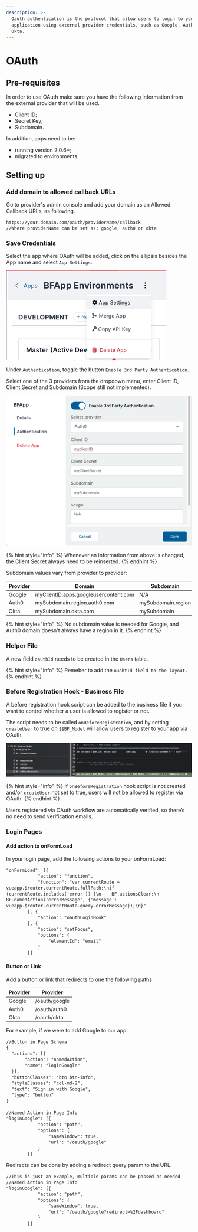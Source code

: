 ```yaml
---
description: >-
  Oauth authentication is the protocol that allow users to login to your
  application using external provider credentials, such as Google, Auth0 or
  Okta.
---
```


# OAuth

## Pre-requisites

In order to use OAuth make sure you have the following information from the external provider that will be used.

* Client ID;
* Secret Key;
* Subdomain.

In addition, apps need to be:

* running version 2.0.6+;
* migrated to environments.

## Setting up

### Add domain to allowed callback URLs

Go to provider's admin console and add your domain as an Allowed Callback URLs, as following.

```
https://your.domain.com/oauth/providerName/callback
//Where providerName can be set as: google, auth0 or okta
```

### Save Credentials

Select the app where OAuth will be added, click on the ellipsis besides the App name and select `App Settings`.

![](<../../.gitbook/assets/image (4).png>)

Under `Authentication`, toggle the button `Enable 3rd Party Authentication`.

Select one of the 3 providers from the dropdown menu, enter Client ID, Client Secret and Subdomain (Scope still not implemented).

![](<../../.gitbook/assets/image (2).png>)

{% hint style="info" %}
Whenever an information from above is changed, the Client Secret always need to be reinserted.
{% endhint %}

Subdomain values vary from provider to provider:

| Provider | Domain                                | Subdomain          |
| -------- | ------------------------------------- | ------------------ |
| Google   | myClientID.apps.googleusercontent.com | N/A                |
| Auth0    | mySubdomain.region.auth0.com          | mySubdomain.region |
| Okta     | mySubdomain.okta.com                  | mySubdomain        |

{% hint style="info" %}
No subdomain value is needed for Google, and Auth0 domain doesn't always have a region in it.
{% endhint %}

### Helper File

A new field `oauthId` needs to be created in the `Users` table.

{% hint style="info" %}
Remeber to add the `ouahtId field to the layout.`
{% endhint %}

### Before Registration Hook - Business File

A before registration hook script can be added to the business file if you want  to control whether a user is allowed to register or not.

The script needs to be called `onBeforeRegistration`, and by setting `createUser` to true on `$$BF_Model` will allow users to register to your app via OAuth.

![](<../../.gitbook/assets/image (5).png>)

{% hint style="info" %}
If `onBeforeRegistration` hook script is not created and/or `createUser` not set to true, users will not be allowed to register via OAuth.
{% endhint %}

Users registered via OAuth workflow are automatically verified, so there’s no need to send verification emails.

### Login Pages

#### Add action to onFormLoad

In your login page, add the following actions to your onFormLoad:

```
"onFormLoad": [{
            "action": "function",
            "function": "var currentRoute = vueapp.$router.currentRoute.fullPath;\nif (currentRoute.includes('error')) {\n    BF.actionsClear;\n    BF.namedAction('errorMessage', {'message': vueapp.$router.currentRoute.query.errorMessage});\n}"
        }, {
            "action": "oauthLoginHook"
        }, {
            "action": "setFocus",
            "options": {
                "elementId": "email"
            }
        }]
```

#### Button or Link

Add a button or link that redirects to one the following paths

| Provider | Provider      |
| -------- | ------------- |
| Google   | /oauth/google |
| Auth0    | /oauth/auth0  |
| Okta     | /oauth/okta   |

For example, if we were to add  Google to our app:

```
//Button in Page Schema
{
  "actions": [{
       "action": "namedAction",
       "name": "loginGoogle"
  }],
  "buttonClasses": "btn btn-info",
  "styleClasses": "col-md-2",
  "text": "Sign in with Google",
  "type": "button"
}

//Named Action in Page Info
"loginGoogle": [{
            "action": "path",
            "options": {
                "sameWindow": true,
                "url": "/oauth/google"
            }
        }]
```

Redirects can be done by adding a redirect query param to the URL.

```
//This is just an example, multiple params can be passed as needed
//Named Action in Page Info
"loginGoogle": [{
            "action": "path",
            "options": {
                "sameWindow": true,
                "url": "/oauth/google?redirect=%2Fdashboard"
            }
        }]
```
